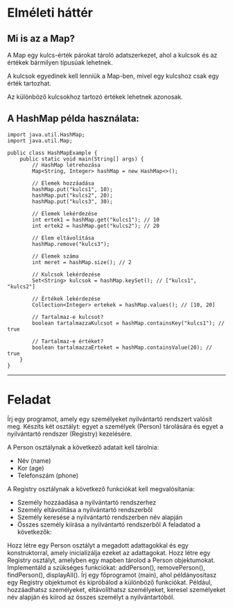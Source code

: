 # Elméleti háttér

## Mi is az a Map?
A Map egy kulcs-érték párokat tároló adatszerkezet, ahol a kulcsok és az értékek bármilyen típusúak lehetnek.

A kulcsok egyedinek kell lenniük a Map-ben, mivel egy kulcshoz csak egy érték tartozhat.

Az különböző kulcsokhoz tartozó értékek lehetnek azonosak.
## A HashMap példa használata:
```
import java.util.HashMap;
import java.util.Map;

public class HashMapExample {
    public static void main(String[] args) {
        // HashMap létrehozása
        Map<String, Integer> hashMap = new HashMap<>();

        // Elemek hozzáadása
        hashMap.put("kulcs1", 10);
        hashMap.put("kulcs2", 20);
        hashMap.put("kulcs3", 30);

        // Elemek lekérdezése
        int ertek1 = hashMap.get("kulcs1"); // 10
        int ertek2 = hashMap.get("kulcs2"); // 20

        // Elem eltávolítása
        hashMap.remove("kulcs3");

        // Elemek száma
        int meret = hashMap.size(); // 2

        // Kulcsok lekérdezése
        Set<String> kulcsok = hashMap.keySet(); // ["kulcs1", "kulcs2"]

        // Értékek lekérdezése
        Collection<Integer> ertekek = hashMap.values(); // [10, 20]

        // Tartalmaz-e kulcsot?
        boolean tartalmazzaKulcsot = hashMap.containsKey("kulcs1"); // true

        // Tartalmaz-e értéket?
        boolean tartalmazzaErteket = hashMap.containsValue(20); // true
    }
}
```

***
# Feladat

Írj egy programot, amely egy személyeket nyilvántartó rendszert valósít meg. Készíts két osztályt: egyet a személyek (Person) tárolására és egyet a nyilvántartó rendszer (Registry) kezelésére.

A Person osztálynak a következő adatait kell tárolnia:

- Név (name)
- Kor (age)
- Telefonszám (phone)
  
A Registry osztálynak a következő funkciókat kell megvalósítania:

- Személy hozzáadása a nyilvántartó rendszerhez
- Személy eltávolítása a nyilvántartó rendszerből
- Személy keresése a nyilvántartó rendszerben név alapján
- Összes személy kiírása a nyilvántartó rendszerből
A feladatod a következők:

Hozz létre egy Person osztályt a megadott adattagokkal és egy konstruktorral, amely inicializálja ezeket az adattagokat.
Hozz létre egy Registry osztályt, amelyben egy mapben tárolod a Person objektumokat. Implementáld a szükséges funkciókat: addPerson(), removePerson(), findPerson(), displayAll().
Írj egy főprogramot (main), ahol példányosítasz egy Registry objektumot és kipróbálod a különböző funkciókat. Például, hozzáadhatsz személyeket, eltávolíthatsz személyeket, keresel személyeket név alapján és kiírod az összes személyt a nyilvántartóból.
